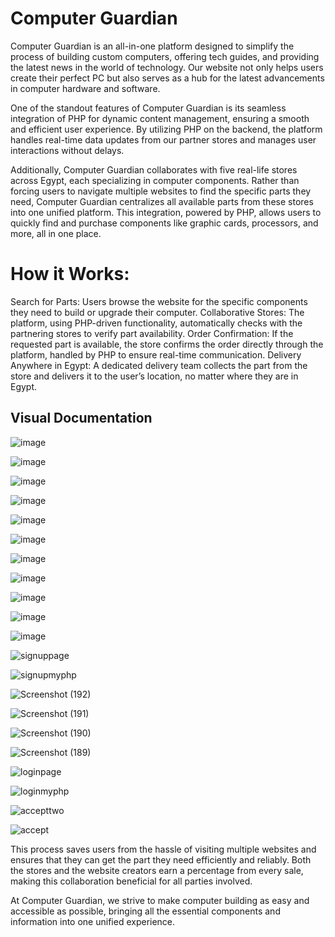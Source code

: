 # Computer Guardian  

 
Computer Guardian is an all-in-one platform designed to simplify the process of building custom computers, offering tech guides, and providing the latest news in the world of technology. Our website not only helps users create their perfect PC but also serves as a hub for the latest advancements in computer hardware and software.
 
One of the standout features of Computer Guardian is its seamless integration of PHP for dynamic content management, ensuring a smooth and efficient user experience. By utilizing PHP on the backend, the platform handles real-time data updates from our partner stores and manages user interactions without delays.

Additionally, Computer Guardian collaborates with five real-life stores across Egypt, each specializing in computer components. Rather than forcing users to navigate multiple websites to find the specific parts they need, Computer Guardian centralizes all available parts from these stores into one unified platform. This integration, powered by PHP, allows users to quickly find and purchase components like graphic cards, processors, and more, all in one place.

# How it Works:
Search for Parts: Users browse the website for the specific components they need to build or upgrade their computer.
Collaborative Stores: The platform, using PHP-driven functionality, automatically checks with the partnering stores to verify part availability.
Order Confirmation: If the requested part is available, the store confirms the order directly through the platform, handled by PHP to ensure real-time communication.
Delivery Anywhere in Egypt: A dedicated delivery team collects the part from the store and delivers it to the user’s location, no matter where they are in Egypt.



## Visual Documentation 

![image](https://github.com/user-attachments/assets/bf01fb9b-2d92-452f-9f4f-1b8bcae18b1d)

![image](https://github.com/user-attachments/assets/ca3a2b99-44dc-4dda-80c2-0919deb8e79b)

![image](https://github.com/user-attachments/assets/b6e73cd5-1701-45ba-b700-4ffb1a36c697)

![image](https://github.com/user-attachments/assets/d5ed1771-22e9-465f-acd1-02f6a24162d9)

![image](https://github.com/user-attachments/assets/aa9bedd6-314f-4cae-a3e9-f21630c0a025)

![image](https://github.com/user-attachments/assets/021d9b05-e317-4716-8486-3dfde5df3f36)

![image](https://github.com/user-attachments/assets/e194bdaf-b966-4c51-abd4-02ffca6c8c96)

![image](https://github.com/user-attachments/assets/1d6eb11b-015c-44c6-9288-33dad554e911)

![image](https://github.com/user-attachments/assets/dfe49484-1e9f-4ffe-98f7-80dbdbd9f2eb)

![image](https://github.com/user-attachments/assets/883f41ff-b227-4a34-99c0-10e89226ff08)

![image](https://github.com/user-attachments/assets/26968b99-a238-4e18-b20f-2cd5306d1f1d)

![signuppage](https://github.com/user-attachments/assets/f9caf1b7-26b4-4104-b621-4b6d83fe0aed)

![signupmyphp](https://github.com/user-attachments/assets/3dc10fb7-323f-4316-a4f6-e9487a04625b)

![Screenshot (192)](https://github.com/user-attachments/assets/92a48e44-f72b-48a2-a078-e59e400cde57)

![Screenshot (191)](https://github.com/user-attachments/assets/169c63b7-d876-4959-a331-4f27d6ff8397)

![Screenshot (190)](https://github.com/user-attachments/assets/8706fe6c-34df-46bc-aad0-4a096f9f79ac)

![Screenshot (189)](https://github.com/user-attachments/assets/7aaeef2c-baec-4ca3-9fcb-8e6ad16a950c)

![loginpage](https://github.com/user-attachments/assets/85fd4e30-d5d6-4d3f-8aa2-9f963f4e93f3)

![loginmyphp](https://github.com/user-attachments/assets/44e235e4-4985-4ea2-bf20-cb111c2d73c0)

![accepttwo](https://github.com/user-attachments/assets/e13aa564-e850-46fb-89dd-0e123392613f)

![accept](https://github.com/user-attachments/assets/979a5da3-95ea-4fcb-9128-6ed06cd6deec)


This process saves users from the hassle of visiting multiple websites and ensures that they can get the part they need efficiently and reliably. Both the stores and the website creators earn a percentage from every sale, making this collaboration beneficial for all parties involved.

At Computer Guardian, we strive to make computer building as easy and accessible as possible, bringing all the essential components and information into one unified experience.
